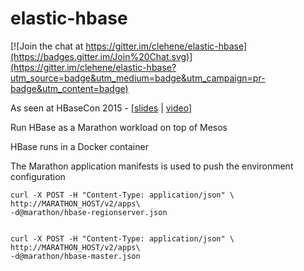 elastic-hbase
=============

[![Join the chat at https://gitter.im/clehene/elastic-hbase](https://badges.gitter.im/Join%20Chat.svg)](https://gitter.im/clehene/elastic-hbase?utm_source=badge&utm_medium=badge&utm_campaign=pr-badge&utm_content=badge)

As seen at HBaseCon 2015 - [[slides](http://www.slideshare.net/clehene/elastic-hbase-on-mesos) | [video](https://vimeo.com/128208572)]

Run HBase as a Marathon workload on top of Mesos

HBase runs in a Docker container

The Marathon application manifests is used to push the environment configuration 

    curl -X POST -H "Content-Type: application/json" \
    http://MARATHON_HOST/v2/apps\
    -d@marathon/hbase-regionserver.json


    curl -X POST -H "Content-Type: application/json" \
    http://MARATHON_HOST/v2/apps\
    -d@marathon/hbase-master.json

